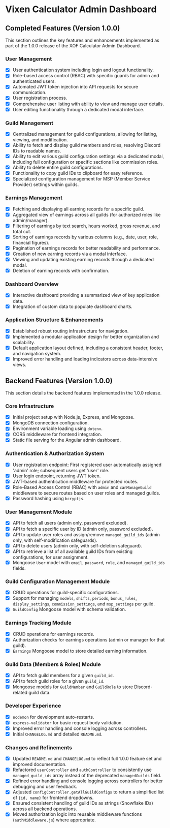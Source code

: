 # Vixen Calculator Admin Dashboard

## Completed Features (Version 1.0.0)

This section outlines the key features and enhancements implemented as part of the 1.0.0 release of the XOF Calculator Admin Dashboard.

### User Management

*   [x] User authentication system including login and logout functionality.
*   [x] Role-based access control (RBAC) with specific guards for admin and authenticated users.
*   [x] Automated JWT token injection into API requests for secure communication.
*   [x] User registration process.
*   [x] Comprehensive user listing with ability to view and manage user details.
*   [x] User editing functionality through a dedicated modal interface.

### Guild Management

*   [x] Centralized management for guild configurations, allowing for listing, viewing, and modification.
*   [x] Ability to fetch and display guild members and roles, resolving Discord IDs to readable names.
*   [x] Ability to edit various guild configuration settings via a dedicated modal, including full configuration or specific sections like commission roles.
*   [x] Ability to delete entire guild configurations.
*   [x] Functionality to copy guild IDs to clipboard for easy reference.
*   [x] Specialized configuration management for MSP (Member Service Provider) settings within guilds.

### Earnings Management

*   [x] Fetching and displaying all earning records for a specific guild.
*   [x] Aggregated view of earnings across all guilds (for authorized roles like admin/manager).
*   [x] Filtering of earnings by text search, hours worked, gross revenue, and total cut.
*   [x] Sorting of earnings records by various columns (e.g., date, user, role, financial figures).
*   [x] Pagination of earnings records for better readability and performance.
*   [x] Creation of new earning records via a modal interface.
*   [x] Viewing and updating existing earning records through a dedicated modal.
*   [x] Deletion of earning records with confirmation.

### Dashboard Overview

*   [x] Interactive dashboard providing a summarized view of key application data.
*   [x] Integration of custom data to populate dashboard charts.

### Application Structure & Enhancements

*   [x] Established robust routing infrastructure for navigation.
*   [x] Implemented a modular application design for better organization and scalability.
*   [x] Default application layout defined, including a consistent header, footer, and navigation system.
*   [x] Improved error handling and loading indicators across data-intensive views.

## Backend Features (Version 1.0.0)

This section details the backend features implemented in the 1.0.0 release.

### Core Infrastructure

*   [x] Initial project setup with Node.js, Express, and Mongoose.
*   [x] MongoDB connection configuration.
*   [x] Environment variable loading using `dotenv`.
*   [x] CORS middleware for frontend integration.
*   [x] Static file serving for the Angular admin dashboard.

### Authentication & Authorization System

*   [x] User registration endpoint: First registered user automatically assigned 'admin' role; subsequent users get 'user' role.
*   [x] User login endpoint, returning JWT token.
*   [x] JWT-based authentication middleware for protected routes.
*   [x] Role-Based Access Control (RBAC) with `admin` and `canManageGuild` middleware to secure routes based on user roles and managed guilds.
*   [x] Password hashing using `bcryptjs`.

### User Management Module

*   [x] API to fetch all users (admin only, password excluded).
*   [x] API to fetch a specific user by ID (admin only, password excluded).
*   [x] API to update user roles and assign/remove `managed_guild_ids` (admin only, with self-modification safeguards).
*   [x] API to delete users (admin only, with self-deletion safeguard).
*   [x] API to retrieve a list of all available guild IDs from existing configurations, for user assignment.
*   [x] Mongoose `User` model with `email`, `password`, `role`, and `managed_guild_ids` fields.

### Guild Configuration Management Module

*   [x] CRUD operations for guild-specific configurations.
*   [x] Support for managing `models`, `shifts`, `periods`, `bonus_rules`, `display_settings`, `commission_settings`, and `msp_settings` per guild.
*   [x] `GuildConfig` Mongoose model with schema validation.

### Earnings Tracking Module

*   [x] CRUD operations for earnings records.
*   [x] Authorization checks for earnings operations (admin or manager for that guild).
*   [x] `Earnings` Mongoose model to store detailed earning information.

### Guild Data (Members & Roles) Module

*   [x] API to fetch guild members for a given `guild_id`.
*   [x] API to fetch guild roles for a given `guild_id`.
*   [x] Mongoose models for `GuildMember` and `GuildRole` to store Discord-related guild data.

### Developer Experience

*   [x] `nodemon` for development auto-restarts.
*   [x] `express-validator` for basic request body validation.
*   [x] Improved error handling and console logging across controllers.
*   [x] Initial `CHANGELOG.md` and detailed `README.md`.

### Changes and Refinements

*   [x] Updated `README.md` and `CHANGELOG.md` to reflect full 1.0.0 feature set and improved documentation.
*   [x] Refactored `userController` and `authController` to consistently use `managed_guild_ids` array instead of the deprecated `managedGuilds` field.
*   [x] Refined error handling and console logging across controllers for better debugging and user feedback.
*   [x] Adjusted `configController.getAllGuildConfigs` to return a simplified list of `{id, name}` for frontend dropdowns.
*   [x] Ensured consistent handling of guild IDs as strings (Snowflake IDs) across all backend operations.
*   [x] Moved authorization logic into reusable middleware functions (`authMiddleware.js`) where appropriate.

